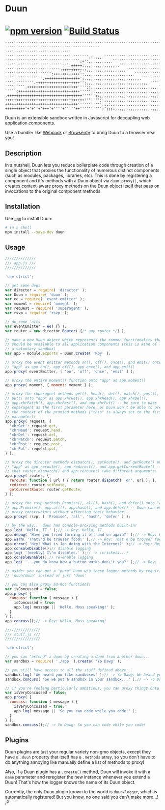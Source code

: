 # Duun

#  [![npm version](https://badge.fury.io/js/duun.svg)](http://badge.fury.io/js/duun) [![Build Status](https://travis-ci.org/mattlubner/duun.svg?branch=master)](https://travis-ci.org/mattlubner/duun)

    ``````````````````````````````````````````````````````````````````````````
    ``````````````````````````````````````````` ``````````````````````````````
    ``````````````````````````````````````.:,,,,.`````````````````````````````
    ``````````````````````````````````;+':,,,,,,,,,,.`````````````````````````
    `````````````````````````````.+++++:,,,,,,,,,,,,,,,.``````````````````````
    `````````````````````````:++++++++;::,,,,,,,,,,,,,,,,,,```````````````````
    `````````````````````:++++++++++++':,,,,,,,,,,,,,,,,,,,,,,.```````````````
    `````````````````.++++++++++++++++';,,,,,,,,,,,,,,,,,,,,,,,,,.````````````
    `````````````.++++++++++++++++++++'';,,,,,,,,,,,,,,,,,,,,,,,,,,,,.````````
    `````````.+++++++++++++++++++++++'''';:,,,,,,,,,,,,,,,,,,,,,,,,,,,,,,.````
    `````:++++++++++++++++++++++++++++''''';:,,,,,,,,,,,,,,,,,,,,,,,,,,,,,,,,`
    .++++++++++++++++++++++++++++++++++'''''';:,,,,,,,,,,,,,,,,,,,,,,,,,,,,,,,
    ++++++++++++++++++++++++++++++++++++''''''';:,,,,,,,,,,,,,,,,,,,,,,,,,,,,,
    +++++++++++++++++++++++++++++++++''''''''''';;;:,,,,,,,,,,,,,,,,,,,,,,,,,,
    +++++++++'+'+''+'+++'+''''+'''''++'''''''''';';;;:,,,,,,,,,,,,,,,,,,,,,,,,

Duun is an extensible sandbox written in Javascript for decoupling web application components.

Use a bundler like [Webpack](http://webpack.github.io) or [Browserify](http://browserify.org) to bring Duun to a browser near you!


## Description
In a nutshell, Duun lets you reduce boilerplate code through creation of a single object that proxies the functionality of numerous distinct components (such as modules, packages, libraries, etc). This is done by registering a component and it's methods with a Duun object via `duun.proxy()`, which creates context-aware proxy methods on the Duun object itself that pass on invocations to the original component methods.

## Installation
Use [`npm`](http://npmjs.com/) to install Duun:

```sh
# in a shell
npm install --save-dev duun
```

## Usage
```js
//////////////
/// app.js ///
//////////////

'use strict';

// get some deps
var director = require( 'director' );
var Duun = require( 'duun' );
var ee = require( 'event-emitter' );
var moment = require( 'moment' );
var request = require( 'superagent' );
var rsvp = require( 'rsvp' );

// do some 'nits
var eventEmitter = ee( {} );
var router = new director.Router( {/* app routes */} );

// make a new Duun object which represents the common functionality that
// should be available to all application components (this is kind of like 
// a voluntary sandbox)
var app = module.exports = Duun.create( 'Roy' );

// proxy the event emitter methods on(), off(), once(), and emit() onto
// "app" as app.on(), app.off(), app.once(), and app.emit()
app.proxy( eventEmitter, [ 'on', 'off', 'once', 'emit' ] );

// proxy the entire moment() function onto "app" as app.moment()
app.proxy( moment, { moment: moment } );

// proxy the superagent methods get(), head(), del(), patch(), post(), and
// put() onto "app" as app.xhrGet(), app.xhrHead(), app.xhrDel(), 
// app.xhrPatch(), app.xhrPost(), and app.xhrPut() -- be sure to pass 
// superagent as the first parameter here, or Duun won't be able to preserve 
// the context of the proxied methods ("this" is always set to the first 
// parameter)!
app.proxy( request, {
  'xhrGet': request.get,
  'xhrHead': request.head,
  'xhrDel': request.del,
  'xhrPatch': request.patch,
  'xhrPost': request.post,
  'xhrPut': request.put,
} );

// proxy the director methods dispatch(), setRoute(), and getRoute() onto 
// "app" as app.reroute(), app.redirect(), and app.getCurrentRoute() -- note 
// that router.dispatch() and app.reroute() take different arguments!
app.proxy( router, {
  reroute: function ( url ) { return router.dispatch( 'on', url ); },
  redirect: router.setRoute,
  getCurrentRoute: router.getRoute,
} );

// proxy the rsvp methods Promise(), all(), hash(), and defer() onto "app" as 
// app.Promise(), app.all(), app.hash(), and app.defer() -- Duun can even 
// proxy constructors without affecting their behavior!
app.proxy( rsvp, [ 'Promise', 'all', 'hash', 'defer' ] );

// by the way... duun has console-proxying methods built-in!
app.log( 'Hello, IT.' );// -> Roy: Hello, IT.
app.debug( 'Have you tried turning it off and on again?' );// -> Roy: Have you tried turning it off and on again?
app.warn( 'That\'d be trouser food!' );// -> Roy: That'd be trouser food!
app.error( 'Hey! What is Jen doing with the Internet?' );// -> Roy: Hey! What is Jen doing with the Internet?
app.consoleDisable();// disable logging
app.log( '[meekly] I\'m disabled.' );// -> (crickets...)
app.consoleEnable();// re-enable logging
app.log( '...you do know how a button works don\'t you?' );// -> Roy: ...you do know how a button works don't you?

// aside: you can get a "pure" Duun w/o these logger methods by requiring 
// 'duun/duun' instead of just 'duun'

// you can also proxy ad-hoc functions!
var isConcussed = false;
app.proxy( {
  concuss: function ( message ) {
    isConcussed = true;
    app.log( message || 'Hello, Moss speaking!' );
  }
} );
app.concuss();// -> Roy: Hello, Moss speaking!
```

```js
////////////////
/// stuff.js ///
////////////////

'use strict';

// you can "extend" a duun by creating a duun from another duun...
var sandbox = require( './app' ).create( 'Yo Dawg' );

// you still have access to all the stuff defined above...
sandbox.log( 'We heard you like sandboxes' );// -> Yo Dawg: We heard you like sandboxes
sandbox.concuss( 'So we put a sandbox in your sandbox...' );// -> Yo Dawg: So we put a sandbox in your sandbox...

// if you're feeling particularly ambitious, you can proxy things onto your sandbox object, without affecting the app object (even if it hides a method of the same name)!
var isVeryConcussed = false;
app.proxy( {
  concuss: function ( message ) {
    isVeryConcussed = true;
    app.log( message || 'So you can code while you code!' );
  }
} );
sandbox.concuss();// -> Yo Dawg: So you can code while you code!

```

## Plugins
Duun plugins are just your regular variety non-gmo objects, except they have a `.duun` property that itself has a `.methods` array, so you don't have to do anything annoying like manually define a list of methods to proxy!

Also, if a Duun plugin has a `.create()` method, Duun will invoke it with a `name` parameter and reregister the new instance whenever you extend a Duun! That's how the logger knows the name of its Duun object.

Currently, the only Duun plugin known to the world is `duun/logger`, which is automatically registered! But you know, no one said you can't make more…! ;P

